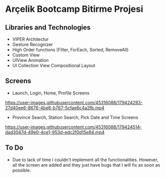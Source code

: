 # Arçelik Bootcamp Bitirme Projesi

## Libraries and Technologies 

- VIPER Architectur
- Gesture Recognizer
- High Order functions (Filter, ForEach, Sorted, RemoveAll)
- Custom View
- UIView Animation
- UI Collection View Compositional Layout

## Screens 

- Launch, Login, Home, Profile Screens

https://user-images.githubusercontent.com/45316088/179424293-27d40ee6-8676-4be6-b767-5cfae6c4a2fb.mp4

- Province Search, Station Search, Pick Date and Time Screens

https://user-images.githubusercontent.com/45316088/179424514-dad3047d-49e0-4ce1-953d-edc2f0d15e84.mp4

## To Do
- Due to lack of time I couldn't implement all the functionalities. However, all the screen are added and they just have
bugs that I will fix as soon as possible.
